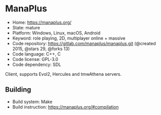 # ManaPlus

- Home: https://manaplus.org/
- State: mature
- Platform: Windows, Linux, macOS, Android
- Keyword: role playing, 2D, multiplayer online + massive
- Code repository: https://gitlab.com/manaplus/manaplus.git (@created 2015, @stars 29, @forks 13)
- Code language: C++, C
- Code license: GPL-3.0
- Code dependency: SDL

Client, supports Evol2, Hercules and tmwAthena servers.

## Building

- Build system: Make
- Build instruction: https://manaplus.org/#compilation
